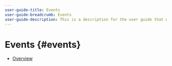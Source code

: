 ```yaml
---
user-guide-title: Events
user-guide-breadcrumb: Events
user-guide-description: This is a description for the user guide that will be displayed on the landing page.
---
```


# Events {#events}

+ [Overview](overview.md)

<!--

Articles must be added to this TOC file in order to render.

Use this list format to specify links to articles and section headings that expand and collapse in the left rail of the user guide.

An article link CANNOT be used as a section heading.
-->
